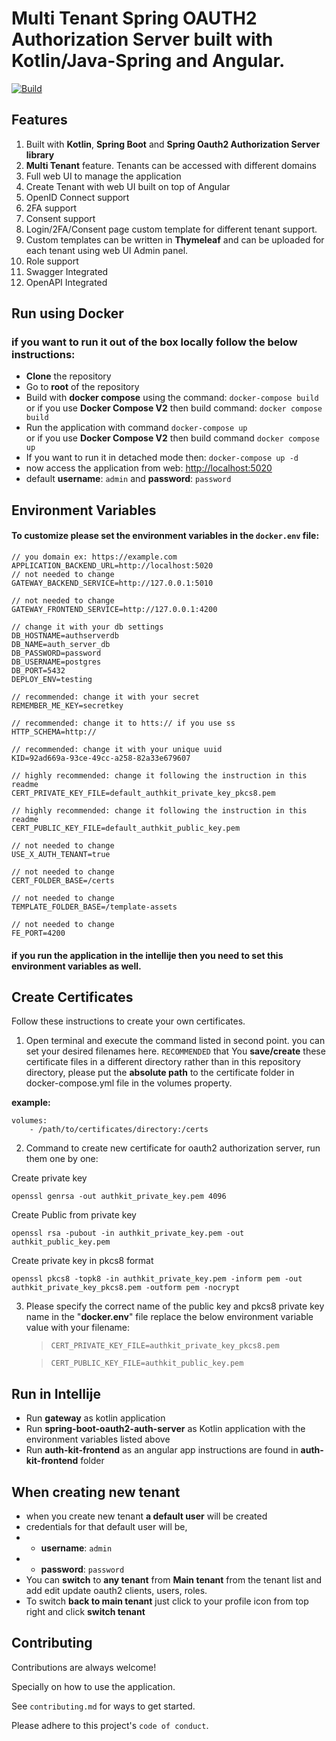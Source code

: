 
# Multi Tenant Spring OAUTH2 Authorization Server built with Kotlin/Java-Spring and Angular.

[![Build](https://github.com/bittokazi/spring-boot-oauth2-multi-tenant-authorization-server/actions/workflows/build.yml/badge.svg)](https://github.com/bittokazi/spring-boot-oauth2-multi-tenant-authorization-server/actions/workflows/build.yml)

## Features

1. Built with **Kotlin**, **Spring Boot** and **Spring Oauth2 Authorization Server library**
2. **Multi Tenant** feature. Tenants can be accessed with different domains
3. Full web UI to manage the application
4. Create Tenant with web UI built on top of Angular
5. OpenID Connect support
6. 2FA support
7. Consent support
8. Login/2FA/Consent page custom template for different tenant support.
9. Custom templates can be written in **Thymeleaf** and can be uploaded for each tenant using web UI Admin panel.
10. Role support
11. Swagger Integrated
12. OpenAPI Integrated

## Run using Docker

### if you want to run it out of the box locally follow the below instructions:

- **Clone** the repository
- Go to **root** of the repository
- Build with **docker compose** using the command: `docker-compose build`    
  or if you use **Docker Compose V2** then build command: `docker compose build`
- Run the application with command `docker-compose up `    
  or if you use **Docker Compose V2** then build command `docker compose up`
- If you want to run it in detached mode then: `docker-compose up -d`
- now access the application from web: [http://localhost:5020](http://localhost:5020)
- default **username**: `admin` and **password**: `password`

## Environment Variables
#### To customize please set the environment variables in the `docker.env` file:


    // you domain ex: https://example.com 
    APPLICATION_BACKEND_URL=http://localhost:5020  
    // not needed to change
    GATEWAY_BACKEND_SERVICE=http://127.0.0.1:5010 
    
    // not needed to change    
    GATEWAY_FRONTEND_SERVICE=http://127.0.0.1:4200 
    
    // change it with your db settings    
    DB_HOSTNAME=authserverdb    
    DB_NAME=auth_server_db       
    DB_PASSWORD=password        
    DB_USERNAME=postgres        
    DB_PORT=5432          
    DEPLOY_ENV=testing  
      
    // recommended: change it with your secret 
    REMEMBER_ME_KEY=secretkey        
    
    // recommended: change it to htts:// if you use ss    
    HTTP_SCHEMA=http://        
    
    // recommended: change it with your unique uuid     
    KID=92ad669a-93ce-49cc-a258-82a33e679607  
      
    // highly recommended: change it following the instruction in this readme  
    CERT_PRIVATE_KEY_FILE=default_authkit_private_key_pkcs8.pem       
            
    // highly recommended: change it following the instruction in this readme     
    CERT_PUBLIC_KEY_FILE=default_authkit_public_key.pem      
    
    // not needed to change 
    USE_X_AUTH_TENANT=true          
            
    // not needed to change 
    CERT_FOLDER_BASE=/certs    
    
    // not needed to change      
    TEMPLATE_FOLDER_BASE=/template-assets  
      
    // not needed to change 
    FE_PORT=4200  


#### if you run the application in the intellije then you need to set this environment variables as well.


## Create Certificates

Follow these instructions to create your own certificates.

1. Open terminal and execute the command listed in second point. you can set your desired filenames here. `RECOMMENDED` that You **save/create**    these certificate files in a different directory  rather than in this    repository directory, please put the **absolute  path** to the certificate  folder in docker-compose.yml file in the volumes property.

**example:**

    volumes: 
	    - /path/to/certificates/directory:/certs  


2. Command to create new certificate for oauth2 authorization server, run them one by one:

Create private key

    openssl genrsa -out authkit_private_key.pem 4096  
Create Public from private key

    openssl rsa -pubout -in authkit_private_key.pem -out authkit_public_key.pem  
Create private key in pkcs8 format

    openssl pkcs8 -topk8 -in authkit_private_key.pem -inform pem -out authkit_private_key_pkcs8.pem -outform pem -nocrypt 



3. Please specify the correct name of the public key and pkcs8 private key name in the "**docker.env**" file  replace the below environment variable value with your filename:

   >     CERT_PRIVATE_KEY_FILE=authkit_private_key_pkcs8.pem 

   >     CERT_PUBLIC_KEY_FILE=authkit_public_key.pem




## Run in Intellije

- Run **gateway** as kotlin application
- Run **spring-boot-oauth2-auth-server** as Kotlin application with the environment variables listed above
- Run **auth-kit-frontend** as an angular app instructions are found in **auth-kit-frontend** folder


## When creating new tenant

- when you create new tenant **a default user** will be created
- credentials for that default user will be,
-  - **username**: `admin`
- -  **password**: `password`
- You can **switch** to **any tenant** from **Main tenant** from the tenant list and add edit update oauth2 clients, users, roles.
- To switch **back to main tenant** just click to your profile icon from top right and click **switch tenant**



## Contributing

Contributions are always welcome!

Specially on how to use the application.

See `contributing.md` for ways to get started.

Please adhere to this project's `code of conduct`.
